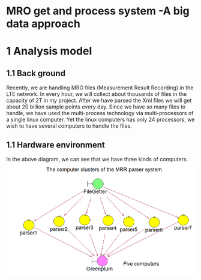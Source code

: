 # MRO get and process system -A big data approach

# 1	Analysis model

## 1.1	Back ground 
  Recently, we are handling MRO files (Measurement Result Recording) in the LTE network.  In every hour, we will collect about   thousands of files in the capacity of 2T in my project.  After we have parsed the Xml files we will get about 20 billion sample points every day.  Since we have so many files to handle, we have used the multi-process technology via multi-processors of a single linux computer. Yet the linux computers has only 24 processors, we wish to have several computers to handle the files. 

## 1.1	Hardware environment
  In the above diagram, we can see that we have three kinds of computers.
![diagram-1](diagram/1-computers.png?raw=True "diagram-1")
